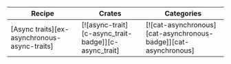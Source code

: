 | Recipe | Crates | Categories |
|--------|--------|------------|
| [Async traits][ex-asynchronous-async-traits] | [![async-trait][c-async_trait-badge]][c-async_trait] | [![cat-asynchronous][cat-asynchronous-badge]][cat-asynchronous] |
